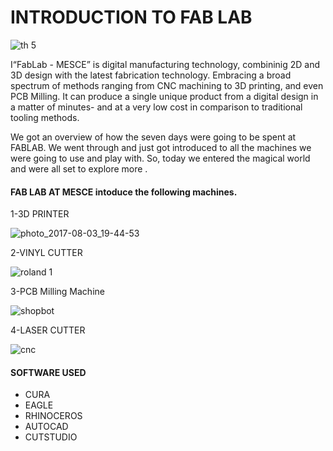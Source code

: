 # INTRODUCTION TO FAB LAB
![th 5](https://user-images.githubusercontent.com/31272035/30199762-2f9d11a6-9485-11e7-90e2-51f2c9418744.jpg)

I“FabLab - MESCE” is digital manufacturing technology, combininig 2D and 3D design with the latest fabrication technology. 
Embracing a broad spectrum of methods ranging from CNC machining to 3D printing, and even PCB Milling. It can produce a single 
unique product from a digital design in a matter of minutes- and at a very low cost in comparison to traditional tooling methods.

We got an overview of how the seven days were going to be spent at FABLAB. We went through and just got introduced to 
all the machines we were going to use and play with. So, today we entered the magical world and were all set to explore more .
#### FAB LAB AT MESCE intoduce the following machines.
1-3D PRINTER

![photo_2017-08-03_19-44-53](https://user-images.githubusercontent.com/31272035/30199906-cfbc00fc-9485-11e7-95d8-13a5185e4007.jpg)

2-VINYL CUTTER

![roland 1](https://user-images.githubusercontent.com/31272035/30200012-4d9afe10-9486-11e7-8040-a4adf81beba7.jpg)

3-PCB Milling Machine

![shopbot](https://user-images.githubusercontent.com/31272035/30200147-b94049ea-9486-11e7-8738-4280fd800370.jpg)

4-LASER CUTTER

![cnc](https://user-images.githubusercontent.com/31272035/30200262-3df5ab12-9487-11e7-9e52-28b24c9eadee.jpg)

#### SOFTWARE USED
  * CURA
  * EAGLE
  * RHINOCEROS
  * AUTOCAD
  * CUTSTUDIO
  
  
  
  
